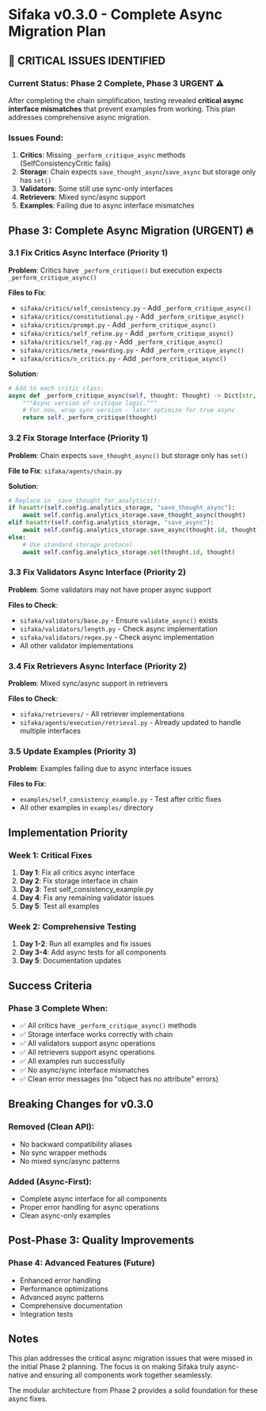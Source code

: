 # Sifaka v0.3.0 - Complete Async Migration Plan

## 🚨 CRITICAL ISSUES IDENTIFIED

### Current Status: Phase 2 Complete, Phase 3 URGENT ⚠️

After completing the chain simplification, testing revealed **critical async interface mismatches** that prevent examples from working. This plan addresses comprehensive async migration.

### Issues Found:
1. **Critics**: Missing `_perform_critique_async` methods (SelfConsistencyCritic fails)
2. **Storage**: Chain expects `save_thought_async`/`save_async` but storage only has `set()`
3. **Validators**: Some still use sync-only interfaces
4. **Retrievers**: Mixed sync/async support
5. **Examples**: Failing due to async interface mismatches

## Phase 3: Complete Async Migration (URGENT) 🔥

### 3.1 Fix Critics Async Interface (Priority 1)
**Problem**: Critics have `_perform_critique()` but execution expects `_perform_critique_async()`

**Files to Fix**:
- `sifaka/critics/self_consistency.py` - Add `_perform_critique_async()`
- `sifaka/critics/constitutional.py` - Add `_perform_critique_async()`
- `sifaka/critics/prompt.py` - Add `_perform_critique_async()`
- `sifaka/critics/self_refine.py` - Add `_perform_critique_async()`
- `sifaka/critics/self_rag.py` - Add `_perform_critique_async()`
- `sifaka/critics/meta_rewarding.py` - Add `_perform_critique_async()`
- `sifaka/critics/n_critics.py` - Add `_perform_critique_async()`

**Solution**:
```python
# Add to each critic class:
async def _perform_critique_async(self, thought: Thought) -> Dict[str, Any]:
    """Async version of critique logic."""
    # For now, wrap sync version - later optimize for true async
    return self._perform_critique(thought)
```

### 3.2 Fix Storage Interface (Priority 1)
**Problem**: Chain expects `save_thought_async()` but storage only has `set()`

**File to Fix**: `sifaka/agents/chain.py`

**Solution**:
```python
# Replace in _save_thought_for_analytics():
if hasattr(self.config.analytics_storage, "save_thought_async"):
    await self.config.analytics_storage.save_thought_async(thought)
elif hasattr(self.config.analytics_storage, "save_async"):
    await self.config.analytics_storage.save_async(thought.id, thought)
else:
    # Use standard storage protocol
    await self.config.analytics_storage.set(thought.id, thought)
```

### 3.3 Fix Validators Async Interface (Priority 2)
**Problem**: Some validators may not have proper async support

**Files to Check**:
- `sifaka/validators/base.py` - Ensure `validate_async()` exists
- `sifaka/validators/length.py` - Check async implementation
- `sifaka/validators/regex.py` - Check async implementation
- All other validator implementations

### 3.4 Fix Retrievers Async Interface (Priority 2)
**Problem**: Mixed sync/async support in retrievers

**Files to Check**:
- `sifaka/retrievers/` - All retriever implementations
- `sifaka/agents/execution/retrieval.py` - Already updated to handle multiple interfaces

### 3.5 Update Examples (Priority 3)
**Problem**: Examples failing due to async interface issues

**Files to Fix**:
- `examples/self_consistency_example.py` - Test after critic fixes
- All other examples in `examples/` directory

## Implementation Priority

### Week 1: Critical Fixes
1. **Day 1**: Fix all critics async interface
2. **Day 2**: Fix storage interface in chain
3. **Day 3**: Test self_consistency_example.py
4. **Day 4**: Fix any remaining validator issues
5. **Day 5**: Test all examples

### Week 2: Comprehensive Testing
1. **Day 1-2**: Run all examples and fix issues
2. **Day 3-4**: Add async tests for all components
3. **Day 5**: Documentation updates

## Success Criteria

### Phase 3 Complete When:
- ✅ All critics have `_perform_critique_async()` methods
- ✅ Storage interface works correctly with chain
- ✅ All validators support async operations
- ✅ All retrievers support async operations
- ✅ All examples run successfully
- ✅ No async/sync interface mismatches
- ✅ Clean error messages (no "object has no attribute" errors)

## Breaking Changes for v0.3.0

### Removed (Clean API):
- No backward compatibility aliases
- No sync wrapper methods
- No mixed sync/async patterns

### Added (Async-First):
- Complete async interface for all components
- Proper error handling for async operations
- Clean async-only examples

## Post-Phase 3: Quality Improvements

### Phase 4: Advanced Features (Future)
- Enhanced error handling
- Performance optimizations
- Advanced async patterns
- Comprehensive documentation
- Integration tests

## Notes

This plan addresses the critical async migration issues that were missed in the initial Phase 2 planning. The focus is on making Sifaka truly async-native and ensuring all components work together seamlessly.

The modular architecture from Phase 2 provides a solid foundation for these async fixes.

